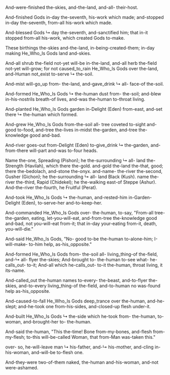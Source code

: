
And-were-finished the-skies, and-the-land, and-all- their-host.

And-finished Gods in-day the-seventh, his-work which made; 
and-stopped in-day the-seventh, from-all his-work which made.

And-blessed Gods ↳ day the-seventh, and-sanctified him; 
that in-it stopped from-all his-work, which created Gods to-make.

These birthings the-skies and-the-land, in-being-created-them; 
in-day making He_Who_Is Gods land and-skies.

And-all shrub the-field not-yet will-be in-the-land, and-all herb the-field not-yet will-grow; for not caused_to_rain He_Who_Is Gods over the-land, and-Human not_exist to-serve ↳ the-soil.

And-mist will-go_up from- the-land, and-gave_drink ↳ all- face-of the-soil.

And-formed He_Who_Is Gods ↳ the-human dust from- the-soil; 
and-blew in-his-nostrils breath-of lives, 
and-was the-human to-throat living.

And-planted He_Who_Is Gods garden in-Delight (Eden) from-east, 
and-set there ↳ the-human which formed.

And-grew He_Who_Is Gods from-the-soil all- tree coveted to-sight and-good to-food, 
and-tree the-lives in-midst the-garden, 
and-tree the-knowledge good and-bad.

And-river goes-out from-Delight (Eden) to-give_drink ↳ the-garden, and-from-there will-part and-was to-four heads.

Name the-one, Spreading (Pishon); he the-surrounding ↳ all- land the-Strength (Havilah), which there the-gold. and-gold the-land the-that, good; there the-bedolach, and-stone the-onyx. 
and-name- the-river the-second, Gusher (Gichon); he the-surrounding ↳ all- land Black (Kush). 
name the-river the-third, Rapid (Chidekel); he the-walking east-of Steppe (Ashur). 
And-the-river the-fourth, he Fruitful (Perat).

And-took He_Who_Is Gods ↳ the-human, and-rested-him in-Garden- Delight (Eden), to-serve-her and-to-keep-her.

And-commanded He_Who_Is Gods over- the-human, to-say, "From-all tree- the-garden, eating, let-you-will-eat, and-from-tree the-knowledge good and-bad, not you-will-eat from-it; that in-day your-eating from-it, death, you-will-die."

And-said He_Who_Is Gods, "No- good to-be the-human to-alone-him; I-will-make- to-him help, as-his_opposite."

And-formed He_Who_Is Gods from- the-soil all- living_thing-of the-field, and-↳ all- flyer the-skies; 
And-brought to- the-human to-see what- he-calls_out- to-it; 
And-all which he-calls_out- to-it the-human, throat living, it its-name.

And-called_out the-human names to-every- the-beast, and-to-flyer the-skies, and-to-every living_thing-of the-field, and-to-human no was-found help as-his_opposite.

And-caused-to-fall He_Who_Is Gods deep_trance over the-human, and-he-slept; and-he-took one from-his-sides, and-closed-up flesh under-it.

And-built He_Who_Is Gods ↳ the-side which he-took from- the-human, to-woman, and-brought-her to- the-human.

And-said the-human, 
"This the-time! 
Bone from-my-bones, and-flesh from-my-flesh; 
to-this will-be-called Woman, that from-Man was-taken this."

over- so, he-will-leave man ↳ his-father, and-↳ his-mother, and-cling in-his-woman, and-will-be to-flesh one.

And-they-were two-of-them naked, the-human and-his-woman, and-not were-ashamed.
